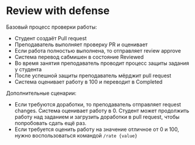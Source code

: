 # Review with defense

Базовый процесс проверки работы:

- Студент создаёт Pull request
- Преподаватель выполняет проверку PR и оценивает
- Если работа полностью выполнена, то отправляет review approve
- Система перевод сабмишен в состояние Reviewed
- Во время занятия преподаватель проводит процесс защиты задания у студента
- После успешной защиты преподаватель мёрджит pull request
- Система оценивает работу в 100 и переводит в Completed
  
Дополнительные сценарии:

- Если требуются доработки, то преподаватель отправляет request changes. Система оценивает работу в 0. Студент может продолжить работу над заданием и загрузить доработки в pull request, чтобы попробовать сдать ещё раз.
- Если требуется оценить работу на значение отличное от 0 и 100, нужно воспользоваться командой `/rate {value}`